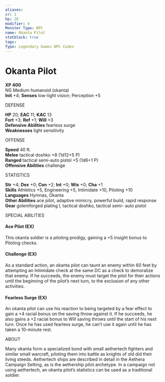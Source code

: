 ```yaml
---
aliases: 
cr: 1
hp: 20
modifier: 4
Monster Type: NPC
name: Okanta Pilot
statblock: true
tags: 
Type: Legendary Games NPC Codex
---
```


# Okanta Pilot

**XP 400**  
NG Medium humanoid (okanta)  
**Init** +4; **Senses** low-light vision; Perception +5

DEFENSE

**HP** 20; **EAC** 11; **KAC** 13  
**Fort** +3; **Ref** +1; **Will** +3  
**Defensive Abilities** fearless surge  
**Weaknesses** light sensitivity

OFFENSE

**Speed** 40 ft.  
**Melee** tactical doshko +8 (1d12+5 P)  
**Ranged** tactical semi-auto pistol +5 (1d6+1 P)  
**Offensive Abilities** challenge

STATISTICS

**Str** +4; **Dex** +0; **Con** +2; **Int** +0; **Wis** +0; **Cha** +1  
**Skills** Athletics +5, Engineering +5, Intimidate +10, Piloting +10  
**Languages** Hymnas, Okanta  
**Other Abilities** ace pilot, adaptive mimicry, powerful build, rapid response  
**Gear** golemforged plating I, tactical doshko, tactical semi- auto pistol

SPECIAL ABILITIES

#### Ace Pilot (EX)

This okanta soldier is a piloting prodigy, gaining a +5 insight bonus to Piloting checks.

#### Challenge (EX)

As a standard action, an okanta pilot can taunt an enemy within 60 feet by attempting an Intimidate check at the same DC as a check to demoralize that enemy. If he succeeds, the enemy must target the pilot for their actions until the beginning of the pilot’s next turn, to the exclusion of any other activities.

#### Fearless Surge (EX)

An okanta pilot can use his reaction to being targeted by a fear effect to gain a +4 racial bonus on the saving throw against it. If he succeeds, he also gains a +2 racial bonus to Will saving throws until the start of his next turn. Once he has used fearless surge, he can’t use it again until he has taken a 10-minute rest.

ABOUT

Many okanta form a specialized bond with small aethertech fighters and similar small warcraft, piloting them into battle as knights of old did their living steeds. Aethertech ships are described in detail in the Aethera Campaign Setting, as is the aethership pilot archetype. In a campaign not using aethertech, an okanta pilot’s statistics can be used as a traditional soldier.
